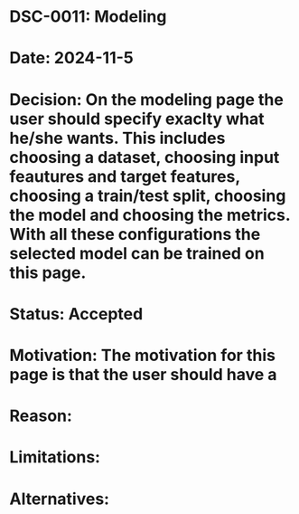 # DSC-0011: Modeling
# Date: 2024-11-5
# Decision: On the modeling page the user should specify exaclty what he/she wants. This includes choosing a dataset, choosing input feautures and target features, choosing a train/test split, choosing the model and choosing the metrics. With all these configurations the selected model can be trained on this page. 
# Status: Accepted
# Motivation: The motivation for this page is that the user should have a  
# Reason:
# Limitations:
# Alternatives: